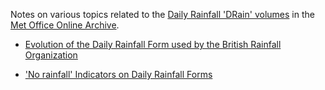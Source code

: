 Notes on various topics related to the [Daily Rainfall 'DRain' volumes](https://digital.nmla.metoffice.gov.uk/index.php?name=SO_9903efdf-7f99-4cae-a723-8b3f426eea20) 
in the [Met Office Online Archive](https://digital.nmla.metoffice.gov.uk/).

* [Evolution of the Daily Rainfall Form used by the British Rainfall Organization](Daily_Rainfall_Form_Evolution.md)

* ['No rainfall' Indicators on Daily Rainfall Forms](No_Rain_Indicators.md)